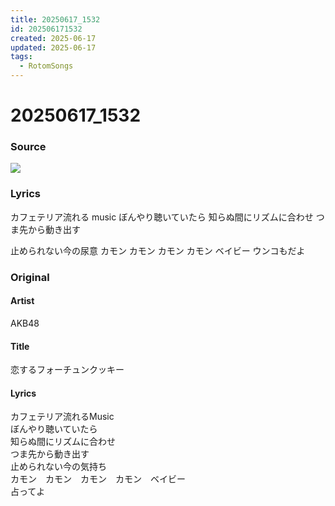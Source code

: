 ```yaml
---
title: 20250617_1532
id: 202506171532
created: 2025-06-17
updated: 2025-06-17
tags:
  - RotomSongs
---
```

# 20250617_1532

### Source

![](https://x.com/Starlystrongest/status/1934861742003376472)

### Lyrics

カフェテリア流れる music
ぼんやり聴いていたら
知らぬ間にリズムに合わせ
つま先から動き出す

止められない今の尿意
カモン カモン カモン カモン ベイビー
ウンコもだよ

### Original

#### Artist

AKB48

#### Title

恋するフォーチュンクッキー

#### Lyrics
  
カフェテリア流れるMusic  
ぼんやり聴いていたら  
知らぬ間にリズムに合わせ  
つま先から動き出す  
止められない今の気持ち  
カモン　カモン　カモン　カモン　ベイビー  
占ってよ  